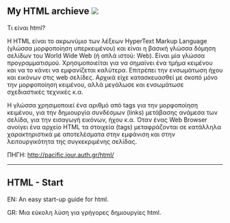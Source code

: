 My HTML archieve 
![](https://th.bing.com/th/id/OIP.VllfJPORxu9Nx1-Te64GPQHaEo?pid=ImgDet&rs=1)
---------------------------------------------------------------------------------------------------------------------------------------------------------------------------------
Τι είναι html?

 

H HTML είναι το ακρωνύμιο των λέξεων HyperText Markup Language (γλώσσα μορφοποίηση υπερκειμένου) και είναι η βασική γλώσσα δόμηση σελίδων του World Wide Web (ή απλά ιστού: Web). Είναι μία γλώσσα προγραμματισμού. Χρησιμοποιείται για να σημαίνει ένα τμήμα κειμένου και να το κάνει να εμφανίζεται καλύτερα. Επιτρέπει την ενσωμάτωση ήχου και εικόνων στις web σελίδες. Αρχικά είχε κατασκευασθεί με σκοπό μόνο την μορφοποίηση κειμένου, αλλά μεγάλωσε και ενσωμάτωσε σχεδιαστικές τεχνικές κ.α.

Η γλώσσα χρησιμοποιεί ένα αριθμό από tags για την μορφοποίηση κειμένου, για την δημιουργία συνδέσμων (links) μετάβασης ανάμεσα των σελίδα, για την εισαγωγή εικόνων, ήχου κ.α. Όταν ένας Web Browser ανοίγει ένα αρχείο HTML τα στοιχεία (tags) μεταφράζονται σε κατάλληλα χαρακτηριστικά με αποτελέσματα στην εμφάνιση και στην λειτουργικότητα της συγκεκριμένης σελίδας.

ΠΗΓΗ: http://pacific.jour.auth.gr/html/

---------------------------------------------------------------------------------------------------------------------------------------------------------------------------------
HTML - Start
---------------------------------------------------------------------------------------------------------------------------------------------------------------------------------
EN: An easy start-up guide for html.


GR: Μια εύκολη λύση για γρήγορες δημιουργίες html.
